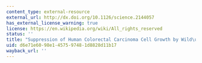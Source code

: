 ```yaml
---
content_type: external-resource
external_url: http://dx.doi.org/10.1126/science.2144057
has_external_license_warning: true
license: https://en.wikipedia.org/wiki/All_rights_reserved
status: ''
title: "Suppression of Human Colorectal Carcinoma Cell Growth by Wild\u2013type p53"
uid: d6e71e60-98e1-4575-9748-1d8828d11b17
wayback_url: ''
---
```

